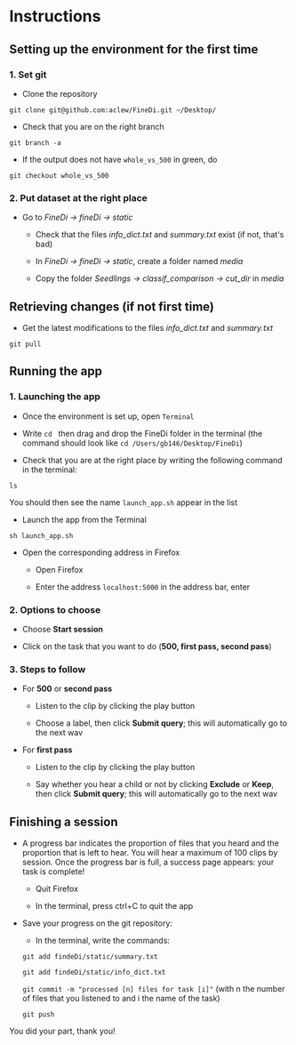 # Instructions

## Setting up the environment for the first time

### 1. Set git

- Clone the repository

`git clone git@github.com:aclew/FineDi.git ~/Desktop/`

- Check that you are on the right branch

`git branch -a`

  - If the output does not have `whole_vs_500` in green, do

  `git checkout whole_vs_500`


### 2. Put dataset at the right place

- Go to _FineDi -> fineDi -> static_

  - Check that the files _info_dict.txt_ and _summary.txt_ exist (if not, that's bad)

  - In _FineDi -> fineDi -> static_, create a folder named _media_ 

  - Copy the folder _Seedlings -> classif_comparison -> cut_dir_ in _media_

## Retrieving changes (if not first time)

- Get the latest modifications to the files _info_dict.txt_ and _summary.txt_

`git pull`

## Running the app

### 1. Launching the app

- Once the environment is set up, open `Terminal`

- Write `cd ` then drag and drop the FineDi folder in the terminal (the command should look like `cd /Users/gb146/Desktop/FineDi`)

- Check that you are at the right place by writing the following command in the terminal:

`ls`

You should then see the name `launch_app.sh` appear in the list

- Launch the app from the Terminal

`sh launch_app.sh`

- Open the corresponding address in Firefox

  - Open Firefox

  - Enter the address `localhost:5000` in the address bar, enter

### 2. Options to choose

- Choose __Start session__

- Click on the task that you want to do (__500, first pass, second pass__)

### 3. Steps to follow

- For __500__ or __second pass__

  - Listen to the clip by clicking the play button

  - Choose a label, then click __Submit query__; this will automatically go to the next wav

- For __first pass__

  - Listen to the clip by clicking the play button

  - Say whether you hear a child or not by clicking __Exclude__ or __Keep__, then click __Submit query__; this will automatically go to the next wav

## Finishing a session

- A progress bar indicates the proportion of files that you heard and the proportion that is left to hear. You will hear a maximum of 100 clips by session. Once the progress bar is full, a success page appears: your task is complete!

  - Quit Firefox

  - In the terminal, press ctrl+C to quit the app

- Save your progress on the git repository:

  - In the terminal, write the commands:

  `git add findeDi/static/summary.txt`

  `git add findeDi/static/info_dict.txt`

  `git commit -m "processed [n] files for task [i]"` (with n the number of files that you listened to and i the name of the task)

  `git push`


You did your part, thank you!
